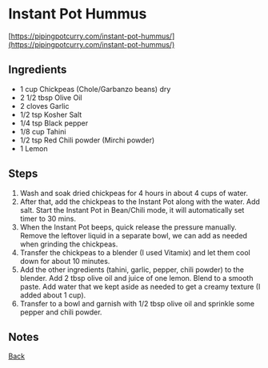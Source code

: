 # Instant Pot Hummus
[https://pipingpotcurry.com/instant-pot-hummus/](https://pipingpotcurry.com/instant-pot-hummus/)

## Ingredients

- 1 cup Chickpeas (Chole/Garbanzo beans) dry
- 2 1/2 tbsp Olive Oil
- 2 cloves Garlic
- 1/2 tsp Kosher Salt
- 1/4 tsp Black pepper
- 1/8 cup Tahini
- 1/2 tsp Red Chili powder (Mirchi powder)
- 1 Lemon

## Steps

1. Wash and soak dried chickpeas for 4 hours in about 4 cups of water.   
2. After that, add the chickpeas to the Instant Pot along with the water.  Add salt. Start the Instant Pot in Bean/Chili mode, it will automatically set timer to 30 mins.  
3. When the Instant Pot beeps, quick release the pressure manually. Remove the leftover liquid in a separate bowl, we can add as needed when grinding the chickpeas.
4. Transfer the chickpeas to a blender (I used Vitamix) and let them cool down for about 10 minutes.
5. Add the other ingredients (tahini, garlic, pepper, chili powder) to the blender. Add 2 tbsp olive oil and juice of one lemon. Blend to a smooth paste. Add water that we kept aside as needed to get a creamy texture (I added about 1 cup).
6. Transfer to a bowl and garnish with 1/2 tbsp olive oil and sprinkle some pepper and chili powder.

## Notes

[Back](../README.md)